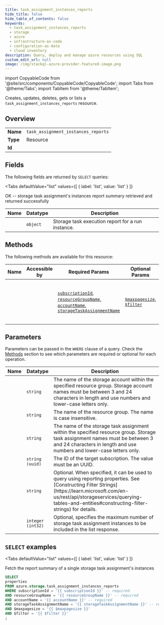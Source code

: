 ```yaml
--- 
title: task_assignment_instances_reports
hide_title: false
hide_table_of_contents: false
keywords:
  - task_assignment_instances_reports
  - storage
  - azure
  - infrastructure-as-code
  - configuration-as-data
  - cloud inventory
description: Query, deploy and manage azure resources using SQL
custom_edit_url: null
image: /img/stackql-azure-provider-featured-image.png
---
```


import CopyableCode from '@site/src/components/CopyableCode/CopyableCode';
import Tabs from '@theme/Tabs';
import TabItem from '@theme/TabItem';

Creates, updates, deletes, gets or lists a <code>task_assignment_instances_reports</code> resource.

## Overview
<table><tbody>
<tr><td><b>Name</b></td><td><code>task_assignment_instances_reports</code></td></tr>
<tr><td><b>Type</b></td><td>Resource</td></tr>
<tr><td><b>Id</b></td><td><CopyableCode code="azure.storage.task_assignment_instances_reports" /></td></tr>
</tbody></table>

## Fields

The following fields are returned by `SELECT` queries:

<Tabs
    defaultValue="list"
    values={[
        { label: 'list', value: 'list' }
    ]}
>
<TabItem value="list">

OK -- storage task assignment's instances report summary retrieved and returned successfully

<table>
<thead>
    <tr>
    <th>Name</th>
    <th>Datatype</th>
    <th>Description</th>
    </tr>
</thead>
<tbody>
<tr>
    <td><CopyableCode code="properties" /></td>
    <td><code>object</code></td>
    <td>Storage task execution report for a run instance.</td>
</tr>
</tbody>
</table>
</TabItem>
</Tabs>

## Methods

The following methods are available for this resource:

<table>
<thead>
    <tr>
    <th>Name</th>
    <th>Accessible by</th>
    <th>Required Params</th>
    <th>Optional Params</th>
    <th>Description</th>
    </tr>
</thead>
<tbody>
<tr>
    <td><a href="#list"><CopyableCode code="list" /></a></td>
    <td><CopyableCode code="select" /></td>
    <td><a href="#parameter-subscriptionId"><code>subscriptionId</code></a>, <a href="#parameter-resourceGroupName"><code>resourceGroupName</code></a>, <a href="#parameter-accountName"><code>accountName</code></a>, <a href="#parameter-storageTaskAssignmentName"><code>storageTaskAssignmentName</code></a></td>
    <td><a href="#parameter-$maxpagesize"><code>$maxpagesize</code></a>, <a href="#parameter-$filter"><code>$filter</code></a></td>
    <td>Fetch the report summary of a single storage task assignment's instances</td>
</tr>
</tbody>
</table>

## Parameters

Parameters can be passed in the `WHERE` clause of a query. Check the [Methods](#methods) section to see which parameters are required or optional for each operation.

<table>
<thead>
    <tr>
    <th>Name</th>
    <th>Datatype</th>
    <th>Description</th>
    </tr>
</thead>
<tbody>
<tr id="parameter-accountName">
    <td><CopyableCode code="accountName" /></td>
    <td><code>string</code></td>
    <td>The name of the storage account within the specified resource group. Storage account names must be between 3 and 24 characters in length and use numbers and lower-case letters only.</td>
</tr>
<tr id="parameter-resourceGroupName">
    <td><CopyableCode code="resourceGroupName" /></td>
    <td><code>string</code></td>
    <td>The name of the resource group. The name is case insensitive.</td>
</tr>
<tr id="parameter-storageTaskAssignmentName">
    <td><CopyableCode code="storageTaskAssignmentName" /></td>
    <td><code>string</code></td>
    <td>The name of the storage task assignment within the specified resource group. Storage task assignment names must be between 3 and 24 characters in length and use numbers and lower-case letters only.</td>
</tr>
<tr id="parameter-subscriptionId">
    <td><CopyableCode code="subscriptionId" /></td>
    <td><code>string (uuid)</code></td>
    <td>The ID of the target subscription. The value must be an UUID.</td>
</tr>
<tr id="parameter-$filter">
    <td><CopyableCode code="$filter" /></td>
    <td><code>string</code></td>
    <td>Optional. When specified, it can be used to query using reporting properties. See [Constructing Filter Strings](https://learn.microsoft.com/en-us/rest/api/storageservices/querying-tables-and-entities#constructing-filter-strings) for details.</td>
</tr>
<tr id="parameter-$maxpagesize">
    <td><CopyableCode code="$maxpagesize" /></td>
    <td><code>integer (int32)</code></td>
    <td>Optional, specifies the maximum number of storage task assignment instances to be included in the list response.</td>
</tr>
</tbody>
</table>

## `SELECT` examples

<Tabs
    defaultValue="list"
    values={[
        { label: 'list', value: 'list' }
    ]}
>
<TabItem value="list">

Fetch the report summary of a single storage task assignment's instances

```sql
SELECT
properties
FROM azure.storage.task_assignment_instances_reports
WHERE subscriptionId = '{{ subscriptionId }}' -- required
AND resourceGroupName = '{{ resourceGroupName }}' -- required
AND accountName = '{{ accountName }}' -- required
AND storageTaskAssignmentName = '{{ storageTaskAssignmentName }}' -- required
AND $maxpagesize = '{{ $maxpagesize }}'
AND $filter = '{{ $filter }}'
;
```
</TabItem>
</Tabs>
